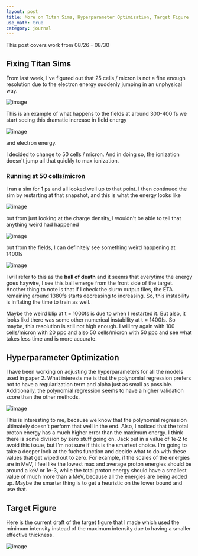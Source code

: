 ```yaml
---
layout: post
title: More on Titan Sims, Hyperparameter Optimization, Target Figure
use_math: true
category: journal
---
```


This post covers work from 08/26 - 08/30 

## Fixing Titan Sims

From last week, I've figured out that 25 cells / micron is not a fine enough resolution due to the electron energy suddenly jumping in an unphysical way.

![image](https://github.com/user-attachments/assets/8ee310b2-0450-4c31-914a-dff4e81b2b3f)

This is an example of what happens to the fields at around 300-400 fs we start seeing this dramatic increase in field energy

![image](https://github.com/user-attachments/assets/a028ebed-5681-4ee3-a703-6b72a9ea4723)

and electron energy.

I decided to change to 50 cells / micron. And in doing so, the ionization doesn't jump all that quickly to max ionization. 

### Running at 50 cells/micron

I ran a sim for 1 ps and all looked well up to that point. I then continued the sim by restarting at that snapshot, and this is what the energy looks like 

![image](https://github.com/user-attachments/assets/adc58d63-35f9-4cf8-adbb-7bf0e15eb8fd)

but from just looking at the charge density, I wouldn't be able to tell that anything weird had happened 

![image](https://github.com/user-attachments/assets/5f3fd424-2fca-40b3-94c4-7403bedf686c)

but from the fields, I can definitely see something weird happening at 1400fs

![image](https://github.com/user-attachments/assets/29c19720-88d9-4e2e-9e76-fc597e49e691)

I will refer to this as the **ball of death** and it seems that everytime the energy goes haywire, I see this ball emerge from the front side of the target. Another thing to note is that if I check the slurm output files, the ETA remaining around 1380fs starts decreasing to increasing. So, this instability is inflating the time to train as well.

Maybe the weird blip at t = 1000fs is due to when I restarted it. But also, it looks likd there was some other numerical instability at t = 1400fs. So maybe, this resolution is still not high enough. I will try again with 100 cells/micron with 20 ppc and also 50 cells/micron with 50 ppc and see what takes less time and is more accurate.

## Hyperparameter Optimization

I have been working on adjusting the hyperparameters for all the models used in paper 2. What interests me is that the polynomial regression prefers not to have a regularization term and alpha just as small as possible. Additionally, the polynomial regression seems to have a higher validation score than the other methods. 

![image](https://github.com/user-attachments/assets/5400d2a8-24aa-4644-8ed1-831fc5fde9c6)

This is interesting to me, because we know that the polynomial regression ultimately doesn't perform that well in the end. Also, I noticed that the total proton energy has a much higher error than the maximum energy. I think there is some division by zero stuff going on. Jack put in a value of 1e-2 to avoid this issue, but I'm not sure if this is the smartest choice. I'm going to take a deeper look at the fuchs function and decide what to do with these values that get wiped out to zero. For example, if the scales of the energies are in MeV, I feel like the lowest max and average proton energies should be around a keV or 1e-3, while the total proton energy should have a smallest value of much more than a MeV, because all the energies are being added up. Maybe the smarter thing is to get a heuristic on the lower bound and use that. 

## Target Figure

Here is the current draft of the target figure that I made which used the minimum intensity instead of the maximum intensity due to having a smaller effective thickness. 

![image](https://github.com/user-attachments/assets/cde96c98-cd48-41ab-9ff5-7742c1f43b56)


